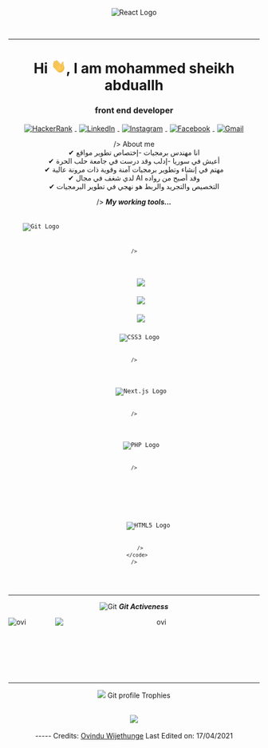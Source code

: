 <p align="center">
  <img
   height="200" src="https://upload.wikimedia.org/wikipedia/commons/a/a7/React-icon.svg" alt="React Logo" />


</p>
<br />


</p>

<hr />

<!DOCTYPE html>
<html lang="ar">
  <head>
    <meta charset="UTF-8" />
    <title>
      Ovindu Wijethunge - Machine Learning Engineer | Data Scientist
    </title>
    <style>
      .container {
        text-align: center;
        max-width: 800px;
        margin: 0 auto;
      }
      .social-icons img {
        height: 30px;
        width: 40px;
        margin: 0 5px;
        vertical-align: middle;
      }
    </style>
  </head>
  <body>
    <div class="container">
      <h1>
        Hi
        <img
          src="https://raw.githubusercontent.com/ABSphreak/ABSphreak/master/gifs/Hi.gif"
          alt="Hi"
          width="30px"
        />, I am mohammed sheikh abduallh
      </h1>
      <h3>front end developer  </h3>
      <p class="social-icons">
        <a href="https://www.hackerrank.com/OvinduWijethunge" target="_blank">
            <img src="https://upload.wikimedia.org/wikipedia/commons/6/65/HackerRank_logo.png" alt="HackerRank" width="40" height="auto"/>
        </a>
        <a href="https://www.linkedin.com/in/ovinduwijethunge/" target="_blank">
            <img src="https://upload.wikimedia.org/wikipedia/commons/c/ca/LinkedIn_logo_initials.png" alt="LinkedIn" width="40" height="auto"/>
        </a>
        <a href="https://www.instagram.com/ovindu_vesuvius/" target="_blank">
            <img src="https://upload.wikimedia.org/wikipedia/commons/e/e7/Instagram_logo_2016.svg" alt="Instagram" width="40" height="auto"/>
        </a>
        <a href="https://www.flaticon.com/free-icons/facebook" target="_blank">
            <img src="https://upload.wikimedia.org/wikipedia/commons/5/51/Facebook_f_logo_%282019%29.svg" alt="Facebook" width="40" height="auto"/>
        </a>
        <a href="mailto: oumw.udesh@gmail.com">
            <img src="https://upload.wikimedia.org/wikipedia/commons/4/4e/Gmail_Icon.png" alt="Gmail" width="40" height="auto"/>
        </a>
    </p>
    



  />&nbsp;About me <br />
  ✔ انا مهندس برمجيات -إختصاص تطوير مواقع<br />
  ✔ أعيش في سوريا -إدلب وقد درست في جامعة حلب الحرة<br />
  ✔ مهتم في إنشاء وتطوير برمجيات آمنة وقوية ذات مرونة عالية<br />
  ✔ لدي شغف في مجال AI وقد أصبح من رواده<br />
  ✔ التخصيص والتجريد والربط هو نهجي في تطوير البرمجيات<br />
  


/>&nbsp;***My working tools...***
<p align="left">
  
  <code>
    <img
      height="50"
     height="50" src="https://upload.wikimedia.org/wikipedia/commons/3/3f/Git_icon.svg" alt="Git Logo" />

    />
  </code>
  <code>
    <img
      height="50"
      src="https://www.vectorlogo.zone/logos/reactjs/reactjs-ar21.svg"
    />
  </code>
  <code>
    <img
      height="50"
      src="https://www.vectorlogo.zone/logos/laravel/laravel-ar21.svg"
    />
  </code>
  <code>
    <img
      height="50"
      src="https://www.vectorlogo.zone/logos/javascript/javascript-ar21.svg"
    />
  </code>
  <code>
    <img
      height="50"
        height="50" src="https://upload.wikimedia.org/wikipedia/commons/6/62/CSS3_logo.svg" alt="CSS3 Logo" /> 

    />
  </code>
  <code>
    <img
      height="50"
       height="50" src="https://upload.wikimedia.org/wikipedia/commons/8/8e/Nextjs-logo.svg" alt="Next.js Logo" />

    />
  </code>
  <code>
    <img
      height="50"
      height="50" src="https://upload.wikimedia.org/wikipedia/commons/2/27/PHP-logo.svg" alt="PHP Logo" />

    />
  </code>


  <code>
    <img
      height="50"
      <code>
        <img
         height="50" src="https://upload.wikimedia.org/wikipedia/commons/6/61/HTML5_logo_and_wordmark.svg" alt="HTML5 Logo" />
    
        />
      </code>
    />
  </code>
</p>

<hr />
<p align="center">
  <img
    src="https://media.giphy.com/media/W5eoZHPpUx9sapR0eu/giphy.gif"
    width="30px"
    alt="Git"
  />&nbsp;<i><b>Git Activeness</b></i>
</p>

<p>
  <img
    align="left"
    src="https://github-readme-stats.vercel.app/api/top-langs?username=OvinduWijethunge&show_icons=true&locale=en&layout=compact&theme=chartreuse-dark"
    alt="ovi"
  />
</p>
<p>
  &nbsp;<img
    align="right"
    src="https://github-readme-stats.vercel.app/api?username=OvinduWijethunge&show_icons=true&locale=en&theme=chartreuse-dark"
    alt="ovi"
    width="410"
  />
</p>
<br /><br /><br /><br /><br />

<hr />

<p align="center">
  <img
    src="https://media.giphy.com/media/QaMcXSekUWx7aogAUr/giphy.gif"
    width="30"
  />&nbsp;Git profile Trophies
</p>
<br />
<img
  src="https://github-profile-trophy.vercel.app/?username=OvinduWijethunge&theme=juicyfresh&no-bg=true"
/>

----- Credits: [Ovindu Wijethunge](https://github.com/OvinduWijethunge) Last
Edited on: 17/04/2021
